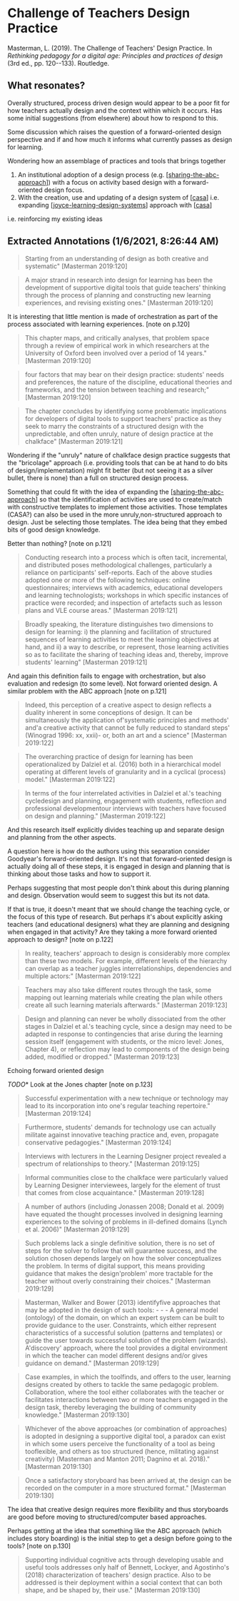 # Challenge of Teachers Design Practice

Masterman, L. (2019). The Challenge of Teachers' Design Practice. In *Rethinking pedagogy for a digital age: Principles and practices of design* (3rd ed., pp. 120--133). Routledge.

## What resonates?

Overally structured, process driven design would appear to be a poor fit for how teachers actually design and the context within which it occurs. Has some initial suggestions (from elsewhere) about how to respond to this.

Some discussion which raises the question of a forward-oriented design perspective and if and how much it informs what currently passes as design for learning.

Wondering how an assemblage of practices and tools that brings together 

1. An institutional adoption of a design process (e.g. [[sharing-the-abc-approach]]) with a focus on activity based design with a forward-oriented design focus.
2. With the creation, use and updating of a design system of [[casa]] i.e. expanding [[joyce-learning-design-systems]] approach with [[casa]]

i.e. reinforcing my existing ideas

## Extracted Annotations (1/6/2021, 8:26:44 AM)

> Starting from an understanding of design as both creative and systematic" [Masterman 2019:120]

> A major strand in research into design for learning has been the development of supportive digital tools that guide teachers' thinking through the process of planning and constructing new learning experiences, and revising existing ones." [Masterman 2019:120]

It is interesting that little mention is made of orchestration as part of the process associated with learning experiences. [note on p.120]

> This chapter maps, and critically analyses, that problem space through a review of empirical work in which researchers at the University of Oxford been involved over a period of 14 years." [Masterman 2019:120]

> four factors that may bear on their design practice: students' needs and preferences, the nature of the discipline, educational theories and frameworks, and the tension between teaching and research;" [Masterman 2019:120]

> The chapter concludes by identifying some problematic implications for developers of digital tools to support teachers' practice as they seek to marry the constraints of a structured design with the unpredictable, and often unruly, nature of design practice at the chalkface" [Masterman 2019:121]

Wondering if the "unruly" nature of chalkface design practice suggests that the "bricolage" approach (i.e. providing tools that can be at hand to do bits of design/implementation) might fit better (but not seeing it as a silver bullet, there is none) than a full on structured design process.

Something that could fit with the idea of expanding the [[sharing-the-abc-approach]] so that the identification of activities are used to create/match with constructive templates to implement those activities. Those templates (CASA?) can also be used in the more unruly,non-structured approach to design. Just be selecting those templates. The idea being that they embed bits of good design knowledge.

Better than nothing? [note on p.121]

> Conducting research into a process which is often tacit, incremental, and distributed poses methodological challenges, particularly a reliance on participants' self-reports. Each of the above studies adopted one or more of the following techniques: online questionnaires; interviews with academics, educational developers and learning technologists; workshops in which specific instances of practice were recorded; and inspection of artefacts such as lesson plans and VLE course areas." [Masterman 2019:121]

> Broadly speaking, the literature distinguishes two dimensions to design for learning: i) the planning and facilitation of structured sequences of learning activities to meet the learning objectives at hand, and ii) a way to describe, or represent, those learning activities so as to facilitate the sharing of teaching ideas and, thereby, improve students' learning" [Masterman 2019:121]

And again this definition fails to engage with orchestration, but also evaluation and redesign (to some level). Not forward oriented design. A similar problem with the ABC approach [note on p.121]

> Indeed, this perception of a creative aspect to design reflects a duality inherent in some conceptions of design. It can be simultaneously the application of'systematic principles and methods' and'a creative activity that cannot be fully reduced to standard steps' (Winograd 1996: xx, xxii)- or, both an art and a science" [Masterman 2019:122]

> The overarching practice of design for learning has been operationalized by Dalziel et al. (2016) both in a hierarchical model operating at different levels of granularity and in a cyclical (process) model." [Masterman 2019:122]

> In terms of the four interrelated activities in Dalziel et al.'s teaching cycledesign and planning, engagement with students, reflection and professional developmentour interviews with teachers have focused on design and planning." [Masterman 2019:122]

And this research itself explicitly divides teaching up and separate design and planning from the other aspects.

A question here is how do the authors using this separation consider Goodyear's forward-oriented design. It's not that forward-oriented design is actually doing all of these steps, it is engaged in design and planning that is thinking about those tasks and how to support it.

Perhaps suggesting that most people don't think about this during planning and design. Observation would seem to suggest this but its not data.

If that is true, it doesn't meant that we should change the teaching cycle, or the focus of this type of research. But perhaps it's about explicitly asking teachers (and educational designers) what they are planning and designing when engaged in that activity? Are they taking a more forward oriented approach to design? [note on p.122]

> In reality, teachers' approach to design is considerably more complex than these two models. For example, different levels of the hierarchy can overlap as a teacher juggles interrelationships, dependencies and multiple actors:" [Masterman 2019:122]

> Teachers may also take different routes through the task, some mapping out learning materials while creating the plan while others create all such learning materials afterwards." [Masterman 2019:123]

> Design and planning can never be wholly dissociated from the other stages in Dalziel et al.'s teaching cycle, since a design may need to be adapted in response to contingencies that arise during the learning session itself (engagement with students, or the micro level: Jones, Chapter 4), or reflection may lead to components of the design being added, modified or dropped." [Masterman 2019:123]

Echoing forward oriented design

*TODO** Look at the Jones chapter [note on p.123]

> Successful experimentation with a new technique or technology may lead to its incorporation into one's regular teaching repertoire." [Masterman 2019:124]

> Furthermore, students' demands for technology use can actually militate against innovative teaching practice and, even, propagate conservative pedagogies." [Masterman 2019:124]

> Interviews with lecturers in the Learning Designer project revealed a spectrum of relationships to theory." [Masterman 2019:125]

> Informal communities close to the chalkface were particularly valued by Learning Designer interviewees, largely for the element of trust that comes from close acquaintance." [Masterman 2019:128]

> A number of authors (including Jonassen 2008; Donald et al. 2009) have equated the thought processes involved in designing learning experiences to the solving of problems in ill-defined domains (Lynch et al. 2006)" [Masterman 2019:129]

> Such problems lack a single definitive solution, there is no set of steps for the solver to follow that will guarantee success, and the solution chosen depends largely on how the solver conceptualizes the problem. In terms of digital support, this means providing guidance that makes the design'problem' more tractable for the teacher without overly constraining their choices." [Masterman 2019:129]

> Masterman, Walker and Bower (2013) identifyfive approaches that may be adopted in the design of such tools: - - - A general model (ontology) of the domain, on which an expert system can be built to provide guidance to the user. Constraints, which either represent characteristics of a successful solution (patterns and templates) or guide the user towards successful solution of the problem (wizards). A'discovery' approach, where the tool provides a digital environment in which the teacher can model different designs and/or gives guidance on demand." [Masterman 2019:129]

> Case examples, in which the toolfinds, and offers to the user, learning designs created by others to tackle the same pedagogic problem. Collaboration, where the tool either collaborates with the teacher or facilitates interactions between two or more teachers engaged in the design task, thereby leveraging the building of community knowledge." [Masterman 2019:130]

> Whichever of the above approaches (or combination of approaches) is adopted in designing a supportive digital tool, a paradox can exist in which some users perceive the functionality of a tool as being tooflexible, and others as too structured (hence, militating against creativity) (Masterman and Manton 2011; Dagnino et al. 2018)." [Masterman 2019:130]

> Once a satisfactory storyboard has been arrived at, the design can be recorded on the computer in a more structured format." [Masterman 2019:130]

The idea that creative design requires more flexibility and thus storyboards are good before moving to structured/computer based approaches.

Perhaps getting at the idea that something like the ABC approach (which includes story boarding) is the initial step to get a design before going to the tools? [note on p.130]

> Supporting individual cognitive acts through developing usable and useful tools addresses only half of Bennett, Lockyer, and Agostinho's (2018) characterization of teachers' design practice. Also to be addressed is their deployment within a social context that can both shape, and be shaped by, their use." [Masterman 2019:130]


[//begin]: # "Autogenerated link references for markdown compatibility"
[sharing-the-abc-approach]: sharing-the-abc-approach "Sharing the ABC Approach"
[casa]: ../casa "Contextually Appropriate Scaffolding Assemblages (CASA)"
[joyce-learning-design-systems]: joyce-learning-design-systems "Joyce Learning Design Systems"
[//end]: # "Autogenerated link references"
[//begin]: # "Autogenerated link references for markdown compatibility"
[sharing-the-abc-approach]: sharing-the-abc-approach.md "Sharing the ABC Approach"
[casa]: ../casa.md "Contextually Appropriate Scaffolding Assemblages (CASA)"
[joyce-learning-design-systems]: joyce-learning-design-systems.md "Joyce Learning Design Systems"
[casa]: ../casa.md "Contextually Appropriate Scaffolding Assemblages (CASA)"
[sharing-the-abc-approach]: sharing-the-abc-approach.md "Sharing the ABC Approach"
[//end]: # "Autogenerated link references"